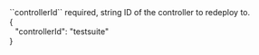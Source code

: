 <tr>
<td>``controllerId``</td>
<td>required, string</td>
<td>ID of the controller to redeploy to.</td>
<td>
  <div>{</div>
  <div style="padding-left:10px;">"controllerId": "testsuite"</div>
  <div>}</div>
</td>
<td></td>
</tr>
